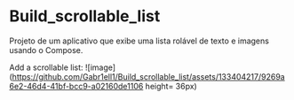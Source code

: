 # Build_scrollable_list
Projeto de um aplicativo que exibe uma lista rolável de texto e imagens usando o Compose.


Add a scrollable list:
![image](https://github.com/Gabr1ell1/Build_scrollable_list/assets/133404217/9269a6e2-46d4-41bf-bcc9-a02160de1106 height= 36px)

